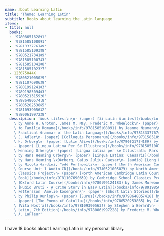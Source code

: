 ```yaml
---
name: about Learning Latin
title: 'Theme: Learning Latin'
subtitle: Books about learning the Latin language
items:
- title: null
  books:
  - '9780865162891'
  - '9781585108091'
  - '9781333776749'
  - '9781585109388'
  - '9780521734189'
  - '9781585100743'
  - '9781585104208'
  - '9781585102327'
  - 125075044X
  - '9780521005029'
  - '9781107690639'
  - '9780199124183'
  - '9789198509403'
  - '9780521315920'
  - '9798648057418'
  - '9780520253865'
  - '9781093905632'
  - '9780061997228'
  description: "Book titles:\n\n- (paper) [38 Latin Stories](/books/info/9780865162891)\
    \ by Anne H. Groton, James M. May, Frederic M. Wheelock\n- (paper) [A Companion\
    \ to Familia Romana](/books/info/9781585108091) by Jeanne Neumann\n- (paper) [A\
    \ Practical Grammar of the Latin Language](/books/info/9781333776749) by George\
    \ J. Adler\n- (paper) [Colloquia Personarum](/books/info/9781585109388) by Hans\
    \ H. Orberg\n- (paper) [Latin Alive](/books/info/9780521734189) by Joseph B. Solodow\n\
    - (paper) [Lingua Latina Per Se Illustrata](/books/info/9781585100743) by Hans\
    \ Henning Orberg\n- (paper) [Lingua Latina per se Illustrata: Pars I](/books/info/9781585104208)\
    \ by Hans Henning Orberg\n- (paper) [Lingua Latina: Caesaris](/books/info/9781585102327)\
    \ by Hans Henning \xD8rberg, Gaius Julius Caesar\n- (audio) [Long Live Latin](/books/info/125075044X)\
    \ by Nicola Gardini, Todd Portnowitz\n- (paper) [North American Cambridge Latin\
    \ Course Unit 1 Audio CD](/books/info/9780521005029) by North American Cambridge\
    \ Classics Project\n- (paper) [North American Cambridge Latin Course Unit 1 Student's\
    \ Book](/books/info/9781107690639) by Cambridge School Classics Project\n- (paper)\
    \ [Oxford Latin Course](/books/info/9780199124183) by James Morwood\n- (paper)\
    \ [Pugio Bruti - A Crime Story in Easy Latin](/books/info/9789198509403) by Daniel\
    \ Pettersson, Amelie Rosengren\n- (paper) [Short Latin Stories](/books/info/9780521315920)\
    \ by Philip Dunlop\n- (paper) [Surus](/books/info/9798648057418) by Emm Vanderpool\n\
    - (paper) [The Poems of Catullus](/books/info/9780520253865) by Catullus\n- (paper)\
    \ [Vita Nostra](/books/info/9781093905632) by Stephen a Berard\n- (paper) [Wheelock's\
    \ Latin, 7th Edition](/books/info/9780061997228) by Frederic M. Wheelock, Richard\
    \ A. LaFleur"
---
```

I have 18 books about Learning Latin in my personal library.

